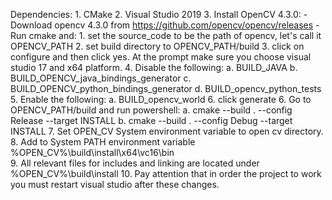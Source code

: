 Dependencies:
	1. CMake
	2. Visual Studio 2019
	3. Install OpenCV 4.3.0:
		- Download opencv 4.3.0 from https://github.com/opencv/opencv/releases
		- Run cmake and:
			1. set the source_code to be the path of opencv, let's call it OPENCV_PATH
			2. set build directory to OPENCV_PATH/build
			3. click on configure and then click yes. At the prompt make sure you choose visual studio 17 and x64 platform.
			4. Disable the following:
				a. BUILD_JAVA
				b. BUILD_OPENCV_java_bindings_generator
				c. BUILD_OPENCV_python_bindings_generator
				d. BUILD_opencv_python_tests
			5. Enable the following:
				a. BUILD_opencv_world
			6. click generate
		6. Go to OPENCV_PATH/build and run powershell:
			a. cmake --build . --config Release --target INSTALL
			b. cmake --build . --config Debug --target INSTALL
		7. Set OPEN_CV System environment variable to open cv directory.
		8. Add to System PATH environment variable %OPEN_CV%\build\install\x64\vc16\bin\
		9. All relevant files for includes and linking are located under %OPEN_CV%\build\install
		10. Pay attention that in order the project to work you must restart visual studio after these changes. 
